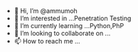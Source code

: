 - 👋 Hi, I’m @ammumoh
- 👀 I’m interested in ...Penetration Testing
- 🌱 I’m currently learning ...Python,PhP
- 💞️ I’m looking to collaborate on ...
- 📫 How to reach me ...

<!---
ammumoh/ammumoh is a ✨ special ✨ repository because its `README.md` (this file) appears on your GitHub profile.
You can click the Preview link to take a look at your changes.
--->
